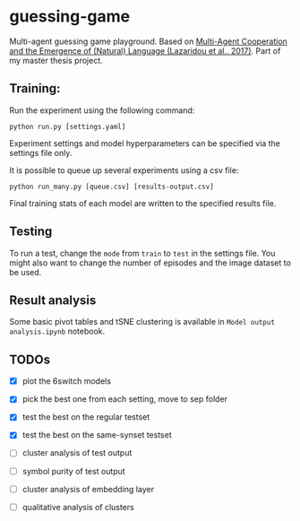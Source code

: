# guessing-game
Multi-agent guessing game playground. Based on [Multi-Agent Cooperation and the 
Emergence of (Natural) Language (Lazaridou et al., 2017)](https://arxiv.org/abs/1612.07182). 
Part of my master thesis project.

## Training:

Run the experiment using the following command:

```python run.py [settings.yaml]```

Experiment settings and model hyperparameters can be specified via the 
settings file only.

It is possible to queue up several experiments using a csv file:

```python run_many.py [queue.csv] [results-output.csv]```

Final training stats of each model are written to the specified results file.

## Testing

To run a test, change the `mode` from `train` to `test` in the settings file. 
You might also want to change the number of episodes and the image dataset 
to be used.

## Result analysis

Some basic pivot tables and tSNE clustering is available in 
`Model output analysis.ipynb` notebook.

## TODOs

- [x] plot the 6switch models
- [x] pick the best one from each setting, move to sep folder
- [x] test the best on the regular testset
- [x] test the best on the same-synset testset
- [ ] cluster analysis of test output
- [ ] symbol purity of test output
- [ ] cluster analysis of embedding layer
- [ ] qualitative analysis of clusters

    